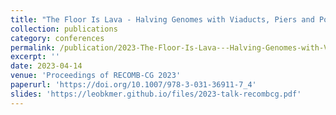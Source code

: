 ```yaml
---
title: "The Floor Is Lava - Halving Genomes with Viaducts, Piers and Pontoons"
collection: publications
category: conferences
permalink: /publication/2023-The-Floor-Is-Lava---Halving-Genomes-with-Viaducts-Piers-and-Pontoons
excerpt: ''
date: 2023-04-14
venue: 'Proceedings of RECOMB-CG 2023'
paperurl: 'https://doi.org/10.1007/978-3-031-36911-7_4'
slides: 'https://leobkmer.github.io/files/2023-talk-recombcg.pdf'
---
```



